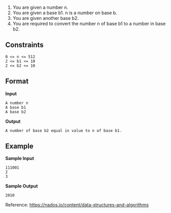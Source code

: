 1. You are given a number n.
2. You are given a base b1. n is a number on base b.
3. You are given another base b2.
4. You are required to convert the number n of base b1 to a number in base b2.

## Constraints

```
0 <= n <= 512
2 <= b1 <= 10
2 <= b2 <= 10
```

## Format

**Input**

```
A number n
A base b1
A base b2
```

**Output**

```
A number of base b2 equal in value to n of base b1.
```

## Example

**Sample Input**

```  
111001
2
3
```  

**Sample Output**

```  
2010
```  

Reference: https://nados.io/content/data-structures-and-algorithms